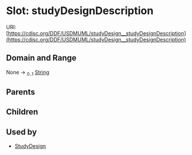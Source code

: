 
# Slot: studyDesignDescription




URI: [https://cdisc.org/DDF/USDMUML/studyDesign__studyDesignDescription](https://cdisc.org/DDF/USDMUML/studyDesign__studyDesignDescription)


## Domain and Range

None &#8594;  <sub>0..1</sub> [String](types/String.md)

## Parents


## Children


## Used by

 * [StudyDesign](StudyDesign.md)
